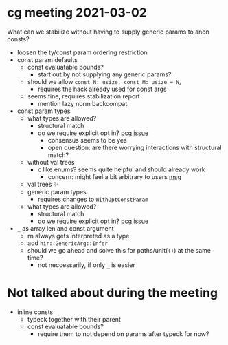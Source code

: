 # cg meeting 2021-03-02

What can we stabilize without having to supply generic params to anon consts?

- loosen the ty/const param ordering restriction
- const param defaults
    - const evaluatable bounds?
        - start out by not supplying any generic params?
    - should we allow `const N: usize, const M: usize = N`,
        - requires the hack already used for const args
    - seems fine, requires stabilization report
        - mention lazy norm backcompat
- const param types
     - what types are allowed? 
        - structural match
        - do we require explicit opt in? [pcg issue](https://github.com/rust-lang/project-const-generics/issues/6)
            - consensus seems to be yes
            - open question: are there worrying interactions with structural match?
    - without val trees
        - c like enums? seems quite helpful and should already work
            - concern: might feel a bit arbitrary to users [msg](https://rust-lang.zulipchat.com/#narrow/stream/260443-project-const-generics/topic/meeting.202021-03-02/near/228445035)
    - val trees :sparkles: 
    - generic param types
        - requires changes to `WithOptConstParam`
    - what types are allowed? 
        - structural match
        - do we require explicit opt in? [pcg issue](https://github.com/rust-lang/project-const-generics/issues/6)
- `_` as array len and const argument
    - rn always gets interpreted as a type
    - add `hir::GenericArg::Infer`
    - should we go ahead and solve this for paths/unit(`()`) at the same time?
        - not neccessarily, if only `_` is easier
# Not talked about during the meeting

- inline consts
    - typeck together with their parent
    - const evaluatable bounds?
        - require them to not depend on params after typeck for now?
